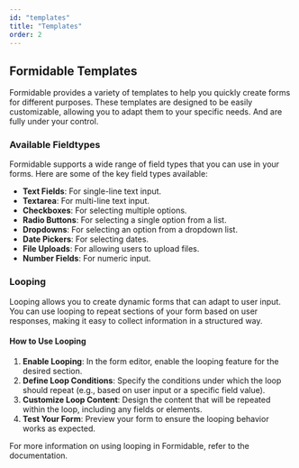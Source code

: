 ```yaml
---
id: "templates"
title: "Templates"
order: 2
---
```


## Formidable Templates

Formidable provides a variety of templates to help you quickly create forms for different purposes. These templates are designed to be easily customizable, allowing you to adapt them to your specific needs. And are fully under your control.

### Available Fieldtypes

Formidable supports a wide range of field types that you can use in your forms. Here are some of the key field types available:

- **Text Fields**: For single-line text input.
- **Textarea**: For multi-line text input.
- **Checkboxes**: For selecting multiple options.
- **Radio Buttons**: For selecting a single option from a list.
- **Dropdowns**: For selecting an option from a dropdown list.
- **Date Pickers**: For selecting dates.
- **File Uploads**: For allowing users to upload files.
- **Number Fields**: For numeric input.

### Looping

Looping allows you to create dynamic forms that can adapt to user input. You can use looping to repeat sections of your form based on user responses, making it easy to collect information in a structured way.

#### How to Use Looping

1. **Enable Looping**: In the form editor, enable the looping feature for the desired section.
2. **Define Loop Conditions**: Specify the conditions under which the loop should repeat (e.g., based on user input or a specific field value).
3. **Customize Loop Content**: Design the content that will be repeated within the loop, including any fields or elements.
4. **Test Your Form**: Preview your form to ensure the looping behavior works as expected.

For more information on using looping in Formidable, refer to the documentation.
